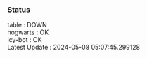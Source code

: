 ### Status


table : DOWN  
hogwarts : OK  
icy-bot : OK  
Latest Update : 2024-05-08 05:07:45.299128
